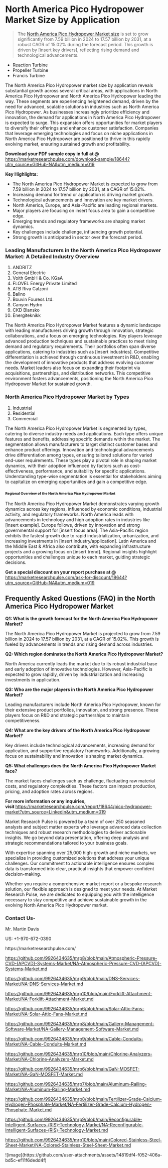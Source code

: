 <h1>North America Pico Hydropower Market&nbsp;Size by Application</h1><blockquote><p>The <a href="https://marketresearchpulse.com/download-sample/18644?utm_source=GitHub-NA&amp;utm_medium=019">North America Pico Hydropower Market size</a> is set to grow significantly from 7.59 billion in 2024 to 17.57 billion by 2031, at a robust CAGR of 15.02% during the forecast period. This growth is driven by [insert key drivers], reflecting rising demand and technological advancements.</p></blockquote><ul><li>Reaction Turbine<li> Propeller Turbine<li> Francis Turbine</li></ul><p>The North America Pico Hydropower market size by application reveals substantial growth across several critical areas, with applications in North America Pico Hydropower and North America Pico Hydropower leading the way. These segments are experiencing heightened demand, driven by the need for advanced, scalable solutions in industries such as North America Pico Hydropower. As businesses increasingly prioritize efficiency and innovation, the demand for applications in North America Pico Hydropower is expected to surge. This expansion offers opportunities for market players to diversify their offerings and enhance customer satisfaction. Companies that leverage emerging technologies and focus on niche applications in North America Pico Hydropower are positioned to thrive in this rapidly evolving market, ensuring sustained growth and profitability.</p><p><strong>Download your PDF sample copy in full at @ </strong><a href="https://marketresearchpulse.com/download-sample/18644?utm_source=GitHub-NA&amp;utm_medium=019">https://marketresearchpulse.com/download-sample/18644?utm_source=GitHub-NA&amp;utm_medium=019</a></p><p><strong>Key Highlights: </strong></p><ul><li>The North America Pico Hydropower Market is expected to grow from 7.59 billion in 2024 to 17.57 billion by 2031, at a CAGR of 15.02%.</li><li>Increasing demand for trend or application is driving market growth.</li><li>Technological advancements and innovation are key market drivers.</li><li>North America, Europe, and Asia-Pacific are leading regional markets.</li><li>Major players are focusing on insert focus area to gain a competitive edge.</li><li>Emerging trends and regulatory frameworks are shaping market dynamics.</li><li>Key challenges include challenge, influencing growth potential.</li><li>Strong growth is anticipated in sector over the forecast period.</li></ul><h3>Leading Manufacturers in the North America Pico Hydropower Market: A Detailed Industry Overview</h3><ol><li>ANDRITZ</li><li>General Electric</li><li>Voith GmbH & Co. KGaA</li><li>FLOVEL Energy Private Limited</li><li>ATB Riva Calzoni</li><li>Balino</li><li>Bouvin Fouress Ltd.</li><li>Canyon Hydro</li><li>CKD Blansko</li><li>Energiteknikk</li></ol><div class="flex max-w-full flex-col flex-grow"><div class="min-h-8 text-message flex w-full flex-col items-end gap-2 whitespace-normal break-words [.text-message+&amp;]:mt-5" dir="auto" data-message-author-role="assistant" data-message-id="fd8432e4-4910-450d-b182-61b7bfb0a01f" data-message-model-slug="gpt-4o"><div class="flex w-full flex-col gap-1 empty:hidden first:pt-[3px]"><div class="markdown prose w-full break-words dark:prose-invert light"><p>The North America Pico Hydropower Market features a dynamic landscape with leading manufacturers driving growth through innovation, strategic collaborations, and a focus on emerging technologies. Key players leverage advanced production techniques and sustainable practices to meet rising demand and regulatory requirements. Their portfolios often span diverse applications, catering to industries such as [insert industries]. Competitive differentiation is achieved through continuous investment in R&amp;D, enabling the development of innovative products that address evolving customer needs. Market leaders also focus on expanding their footprint via acquisitions, partnerships, and distribution networks. This competitive environment fosters advancements, positioning the North America Pico Hydropower Market for sustained growth.</p></div></div></div></div><h3>North America Pico Hydropower Market by Types</h3><ol><li>Industrial<li> Residential<li> Commercial</li></ol><div class="flex max-w-full flex-col flex-grow"><div class="min-h-8 text-message flex w-full flex-col items-end gap-2 whitespace-normal break-words [.text-message+&amp;]:mt-5" dir="auto" data-message-author-role="assistant" data-message-id="084470be-0bb7-4664-bddf-5156b4f41249" data-message-model-slug="gpt-4o-mini"><div class="flex w-full flex-col gap-1 empty:hidden first:pt-[3px]"><div class="markdown prose w-full break-words dark:prose-invert light"><p>The North America Pico Hydropower Market is segmented by types, catering to diverse industry needs and applications. Each type offers unique features and benefits, addressing specific demands within the market. The segmentation allows manufacturers to target distinct customer bases and enhance product offerings. Innovation and technological advancements drive differentiation among types, ensuring tailored solutions for varied end-user requirements. These types play a pivotal role in shaping market dynamics, with their adoption influenced by factors such as cost-effectiveness, performance, and suitability for specific applications. Understanding type-wise segmentation is essential for stakeholders aiming to capitalize on emerging opportunities and gain a competitive edge.</p></div></div></div></div><h3><span style="font-size: 11px;">Regional Overview of the North America Pico Hydropower Market</span></h3><div class="flex max-w-full flex-col flex-grow"><div class="min-h-8 text-message flex w-full flex-col items-end gap-2 whitespace-normal break-words [.text-message+&amp;]:mt-5" dir="auto" data-message-author-role="assistant" data-message-id="e9038762-ce64-4e30-91c9-9bd413514231" data-message-model-slug="gpt-4o-mini"><div class="flex w-full flex-col gap-1 empty:hidden first:pt-[3px]"><div class="markdown prose w-full break-words dark:prose-invert light"><p>The North America Pico Hydropower Market demonstrates varying growth dynamics across key regions, influenced by economic conditions, industrial activity, and regulatory frameworks. North America leads with advancements in technology and high adoption rates in industries like [insert example]. Europe follows, driven by innovation and strong governmental support for [insert focus area]. The Asia-Pacific region exhibits the fastest growth due to rapid industrialization, urbanization, and increasing investments in [insert industry/application]. Latin America and the Middle East &amp; Africa also contribute, with expanding infrastructure projects and a growing focus on [insert trend]. Regional insights highlight opportunities and challenges unique to each market, guiding strategic decisions.</p></div></div></div></div><p><strong>Get a special discount on your report purchase at @ </strong><a href="https://marketresearchpulse.com/ask-for-discount/18644?utm_source=GitHub-NA&amp;utm_medium=019">https://marketresearchpulse.com/ask-for-discount/18644?utm_source=GitHub-NA&amp;utm_medium=019</a></p><h2>Frequently Asked Questions (FAQ) in the North America Pico Hydropower Market</h2><p><strong>Q1: What is the growth forecast for the North America Pico Hydropower Market?</strong></p><p>The North America Pico Hydropower Market is projected to grow from 7.59 billion in 2024 to 17.57 billion by 2031, at a CAGR of 15.02%. This growth is fueled by advancements in trends and rising demand across industries.</p><p><strong>Q2: Which region dominates the North America Pico Hydropower Market?</strong></p><p>North America currently leads the market due to its robust industrial base and early adoption of innovative technologies. However, Asia-Pacific is expected to grow rapidly, driven by industrialization and increasing investments in application.</p><p><strong>Q3: Who are the major players in the North America Pico Hydropower Market?</strong></p><p>Leading manufacturers include North America Pico Hydropower, known for their extensive product portfolios, innovation, and strong presence. These players focus on R&amp;D and strategic partnerships to maintain competitiveness.</p><p><strong>Q4: What are the key drivers of the North America Pico Hydropower Market?</strong></p><p>Key drivers include technological advancements, increasing demand for application, and supportive regulatory frameworks. Additionally, a growing focus on sustainability and innovation is shaping market dynamics.</p><p><strong>Q5: What challenges does the North America Pico Hydropower Market face?</strong></p><p>The market faces challenges such as challenge, fluctuating raw material costs, and regulatory complexities. These factors can impact production, pricing, and adoption rates across regions.</p><p><strong>For more information or any inquiries, visit&nbsp;</strong><a href="https://marketresearchpulse.com/report/18644/pico-hydropower-market?utm_source=Linkedin&utm_medium=019">https://marketresearchpulse.com/report/18644/pico-hydropower-market?utm_source=Linkedin&utm_medium=019</a></p><p>Market Research Pulse is powered by a team of over 250 seasoned analysts and subject matter experts who leverage advanced data collection techniques and robust research methodologies to deliver actionable insights. We go beyond data presentation, offering deep analysis and strategic recommendations tailored to your business goals.</p><p>With expertise spanning over 25,000 high-growth and niche markets, we specialize in providing customized solutions that address your unique challenges. Our commitment to actionable intelligence ensures complex data is transformed into clear, practical insights that empower confident decision-making.</p><p>Whether you require a comprehensive market report or a bespoke research solution, our flexible approach is designed to meet your needs. At Market Research Pulse, we are dedicated to equipping you with the intelligence necessary to stay competitive and achieve sustainable growth in the evolving North America Pico Hydropower market.</p><h3><strong>Contact Us-</strong></h3><p>Mr. Martin Davis</p><p>US: +1-970-672-0390</p><p>https://marketresearchpulse.com/</p><p><a href="https://github.com/9926434635/mrp8/blob/main/Atmospheric-Pressure-CVD-(APCVD)-Systems-Market/NA-Atmospheric-Pressure-CVD-(APCVD)-Systems-Market.md">https://github.com/9926434635/mrp8/blob/main/Atmospheric-Pressure-CVD-(APCVD)-Systems-Market/NA-Atmospheric-Pressure-CVD-(APCVD)-Systems-Market.md</a></p><p><a href="https://github.com/9926434635/mrp9/blob/main/DNS-Services-Market/NA-DNS-Services-Market.md">https://github.com/9926434635/mrp9/blob/main/DNS-Services-Market/NA-DNS-Services-Market.md</a></p><p><a href="https://github.com/9926434635/mrp10/blob/main/Forklift-Attachment-Market/NA-Forklift-Attachment-Market.md">https://github.com/9926434635/mrp10/blob/main/Forklift-Attachment-Market/NA-Forklift-Attachment-Market.md</a></p><p><a href="https://github.com/9926434635/mrp6/blob/main/Solar-Attic-Fans-Market/NA-Solar-Attic-Fans-Market.md">https://github.com/9926434635/mrp6/blob/main/Solar-Attic-Fans-Market/NA-Solar-Attic-Fans-Market.md</a></p><p><a href="https://github.com/9926434635/mrp8/blob/main/Gallery-Management-Software-Market/NA-Gallery-Management-Software-Market.md">https://github.com/9926434635/mrp8/blob/main/Gallery-Management-Software-Market/NA-Gallery-Management-Software-Market.md</a></p><p><a href="https://github.com/9926434635/mrp9/blob/main/Cable-Conduits-Market/NA-Cable-Conduits-Market.md">https://github.com/9926434635/mrp9/blob/main/Cable-Conduits-Market/NA-Cable-Conduits-Market.md</a></p><p><a href="https://github.com/9926434635/mrp10/blob/main/Chlorine-Analyzers-Market/NA-Chlorine-Analyzers-Market.md">https://github.com/9926434635/mrp10/blob/main/Chlorine-Analyzers-Market/NA-Chlorine-Analyzers-Market.md</a></p><p><a href="https://github.com/9926434635/mrp6/blob/main/GaN-MOSFET-Market/NA-GaN-MOSFET-Market.md">https://github.com/9926434635/mrp6/blob/main/GaN-MOSFET-Market/NA-GaN-MOSFET-Market.md</a></p><p><a href="https://github.com/9926434635/mrp7/blob/main/Aluminum-Railing-Market/NA-Aluminum-Railing-Market.md">https://github.com/9926434635/mrp7/blob/main/Aluminum-Railing-Market/NA-Aluminum-Railing-Market.md</a></p><p><a href="https://github.com/9926434635/mrp8/blob/main/Fertilizer-Grade-Calcium-Hydrogen-Phosphate-Market/NA-Fertilizer-Grade-Calcium-Hydrogen-Phosphate-Market.md">https://github.com/9926434635/mrp8/blob/main/Fertilizer-Grade-Calcium-Hydrogen-Phosphate-Market/NA-Fertilizer-Grade-Calcium-Hydrogen-Phosphate-Market.md</a></p><p><a href="https://github.com/9926434635/mrp9/blob/main/Reconfigurable-Intelligent-Surfaces-(RIS)-Technology-Market/NA-Reconfigurable-Intelligent-Surfaces-(RIS)-Technology-Market.md">https://github.com/9926434635/mrp9/blob/main/Reconfigurable-Intelligent-Surfaces-(RIS)-Technology-Market/NA-Reconfigurable-Intelligent-Surfaces-(RIS)-Technology-Market.md</a></p><p><a href="https://github.com/9926434635/mrp10/blob/main/Colored-Stainless-Steel-Sheet-Market/NA-Colored-Stainless-Steel-Sheet-Market.md">https://github.com/9926434635/mrp10/blob/main/Colored-Stainless-Steel-Sheet-Market/NA-Colored-Stainless-Steel-Sheet-Market.md</a></p>
![image](https://github.com/user-attachments/assets/14819df4-f052-406a-bd5c-ef11f6dedd4f)
